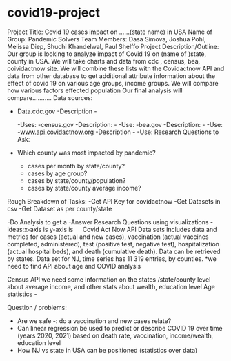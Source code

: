 # covid19-project
Project Title: Covid 19 cases impact on ……(state name) in USA 
Name of Group: Pandemic Solvers
Team Members: Dasa Simova, Joshua Pohl, Melissa Diep, Shuchi Khandelwal, Paul Shelffo
Project Description/Outline:
Our group is looking to analyze impact of Covid 19 on (name of )state, county in USA. We will take charts and data  from cdc , census, bea, coividactnow site. We will combine these lists with the Covidactnow API and data from other database to get additional attribute information about the effect of covid 19 on various age groups, income groups. We will compare how various factors effected population Our final analysis will compare………..
Data sources:
- Data.cdc.gov
    -Description
        -

    -Uses: 
-census.gov
    -Description: 
        -
    -Use: 
-bea.gov
    -Description:
        -
    -Use: 
-www.api.covidactnow.org
    -Description
        -
    -Use: 
Research Questions to Ask:
- Which county was most impacted by pandemic?
    - cases per month by state/county?
    - cases by age group?
    - cases by state/county/population?
    - cases by state/county average income?

Rough Breakdown of Tasks:
-Get API Key for covidactnow
-Get Datasets in csv 
  -Get Dataset as per county/state

-Do  Analysis to get a 
-Answer Research Questions using visualizations
    -ideas:x-axis is  y-axis is 
 
Covid Act Now API
Data sets includes data and metrics for cases (actual and new cases), vaccination (actual vaccines completed, administered), test (positive test, negative test), hospitalization (actual hospital beds), and death (cumulative death).
Data can be retrieved by states. 
Data set for NJ, time series has 11 319 entries, by counties. 
*we need to find API about age and COVID analysis

Census API
we need some information on the states /state/county level about average income, and other stats about wealth, education level 
Age statistics -

Question / problems:
-	Are we safe -: do a vaccination and new cases relate?
-	Can linear regression be used to predict or describe COVID 19 over time (years 2020, 2021) based on death rate, vaccination, income/wealth, education level
-	How NJ vs state in USA can be positioned (statistics over data)

